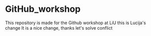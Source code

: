 # GitHub_workshop
This repository is made for the Github workshop at LiU
this is Lucija's change
It is a nice change, thanks
let's solve conflict
